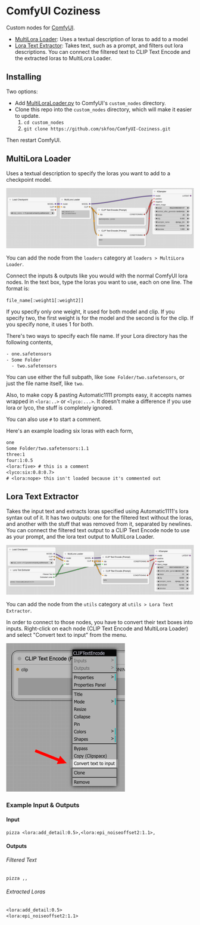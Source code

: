 # ComfyUI Coziness

Custom nodes for [ComfyUI](https://github.com/comfyanonymous/ComfyUI).

- [MultiLora Loader](#multilora-loader): Uses a textual description of loras to add to a model
- [Lora Text Extractor](#lora-text-extractor): Takes text, such as a prompt, and filters out lora descriptions. You can connect the filtered text to CLIP Text Encode and the extracted loras to MultiLora Loader.

## Installing

Two options:

- Add [MultiLoraLoader.py](MultiLoraLoader.py) to ComfyUI's `custom_nodes` directory.
- Clone this repo into the `custom_nodes` directory, which will make it easier to update.
   1. `cd custom_nodes`
   2. `git clone https://github.com/skfoo/ComfyUI-Coziness.git`

Then restart ComfyUI.

## MultiLora Loader

Uses a textual description to specify the loras you want to add to a checkpoint model.

![Example MultiLora Loader Connections](/docs/images/multilora-loader-connections.png)

You can add the node from the `loaders` category at `loaders > MultiLora Loader`.

Connect the inputs & outputs like you would with the normal ComfyUI lora nodes. In the text box, type the loras you want to use, each on one line. The format is:

`file_name[:weight1[:weight2]]`

If you specify only one weight, it used for both model and clip. If you specify two, the first weight is for the model and the second is for the clip. If you specify none, it uses 1 for both.

There's two ways to specify each file name. If your Lora directory has the following contents,

```
- one.safetensors
- Some Folder
  - two.safetensors
```

You can use either the full subpath, like `Some Folder/two.safetensors`, or just the file name itself, like `two`.

Also, to make copy & pasting Automatic1111 prompts easy, it accepts names wrapped in `<lora:..>` or `<lyco:...>`. It doesn't make a difference if you use lora or lyco, the stuff is completely ignored.

You can also use `#` to start a comment.

Here's an example loading six loras with each form,

```
one
Some Folder/two.safetensors:1.1
three:1
four:1:0.5
<lora:five> # this is a comment
<lyco:six:0.8:0.7>
# <lora:nope> this isn't loaded because it's commented out
```

## Lora Text Extractor

Takes the input text and extracts loras specified using Automatic1111's lora syntax out of it. It has two outputs: one for the filtered text without the loras, and another with the stuff that was removed from it, separated by newlines. You can connect the filtered text output to a CLIP Text Encode node to use as your prompt, and the lora text output to MultiLora Loader.

![Example Lora Text Extractor Connections](/docs/images/lora-text-extractor-connections.png)

You can add the node from the `utils` category at `utils > Lora Text Extractor`.

In order to connect to those nodes, you have to convert their text boxes into inputs. Right-click on each node (CLIP Text Encode and MultiLora Loader) and select "Convert text to input" from the menu.

![Context Menu for a node with 'Convert text to input' selected](/docs/images/convert-to-input.png)

### Example Input & Outputs

#### Input

```
pizza <lora:add_detail:0.5>,<lora:epi_noiseoffset2:1.1>,
```

#### Outputs

###### Filtered Text
```
pizza ,,
```
###### Extracted Loras
```
<lora:add_detail:0.5>
<lora:epi_noiseoffset2:1.1>
```